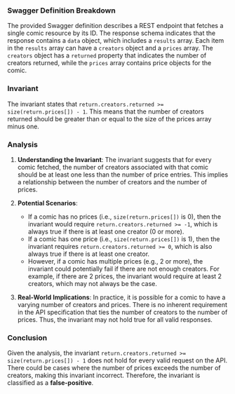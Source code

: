 ### Swagger Definition Breakdown
The provided Swagger definition describes a REST endpoint that fetches a single comic resource by its ID. The response schema indicates that the response contains a `data` object, which includes a `results` array. Each item in the `results` array can have a `creators` object and a `prices` array. The `creators` object has a `returned` property that indicates the number of creators returned, while the `prices` array contains price objects for the comic.

### Invariant
The invariant states that `return.creators.returned >= size(return.prices[]) - 1`. This means that the number of creators returned should be greater than or equal to the size of the prices array minus one.

### Analysis
1. **Understanding the Invariant**: The invariant suggests that for every comic fetched, the number of creators associated with that comic should be at least one less than the number of price entries. This implies a relationship between the number of creators and the number of prices.

2. **Potential Scenarios**: 
   - If a comic has no prices (i.e., `size(return.prices[])` is 0), then the invariant would require `return.creators.returned >= -1`, which is always true if there is at least one creator (0 or more).
   - If a comic has one price (i.e., `size(return.prices[])` is 1), then the invariant requires `return.creators.returned >= 0`, which is also always true if there is at least one creator.
   - However, if a comic has multiple prices (e.g., 2 or more), the invariant could potentially fail if there are not enough creators. For example, if there are 2 prices, the invariant would require at least 2 creators, which may not always be the case.

3. **Real-World Implications**: In practice, it is possible for a comic to have a varying number of creators and prices. There is no inherent requirement in the API specification that ties the number of creators to the number of prices. Thus, the invariant may not hold true for all valid responses.

### Conclusion
Given the analysis, the invariant `return.creators.returned >= size(return.prices[]) - 1` does not hold for every valid request on the API. There could be cases where the number of prices exceeds the number of creators, making this invariant incorrect. Therefore, the invariant is classified as a **false-positive**.
